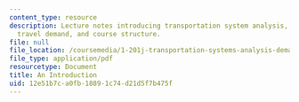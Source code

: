 ```yaml
---
content_type: resource
description: Lecture notes introducing transportation system analysis, microeconomics,
  travel demand, and course structure.
file: null
file_location: /coursemedia/1-201j-transportation-systems-analysis-demand-and-economics-fall-2008/12e51b7ca0fb18891c74d21d5f7b475f_MIT1_201JF08_lec01.pdf
file_type: application/pdf
resourcetype: Document
title: An Introduction
uid: 12e51b7c-a0fb-1889-1c74-d21d5f7b475f
---
```

